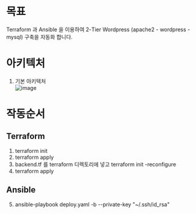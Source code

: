 # 목표
Terraform 과 Ansible 을 이용하여 2-Tier Wordpress (apache2 - wordpress - mysql) 구축을 자동화 합니다.  

# 아키텍처  
1. 기본 아키텍처  
![image](https://user-images.githubusercontent.com/73922068/132995729-a51ae8b7-0d0c-4404-aa93-bb240b1f3a2e.png)

# 작동순서  
## Terraform  
1. terraform init  
2. terraform apply  
3. backend.tf 를 terraform 디렉토리에 넣고 terraform init -reconfigure  
4. terraform apply  
## Ansible    
5. ansible-playbook deploy.yaml -b --private-key "~/.ssh/id_rsa"  
